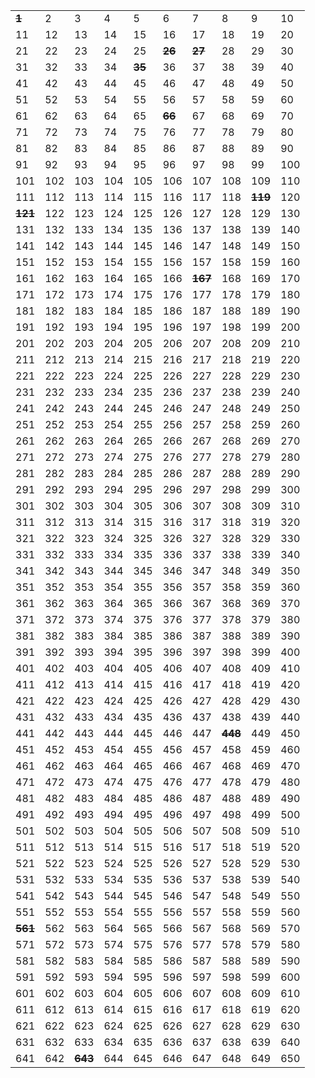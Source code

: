 |     |     |     |     |     |     |     |     |     |     |
| --- | --- | --- | --- | --- | --- | --- | --- | --- | --- |
|~~**1**~~    |2    |3    |4    |5    |6    |7    |8    |9    |10    |
|11    |12    |13    |14    |15    |16    |17    |18    |19    |20    |
|21    |22    |23    |24    |25    |~~**26**~~    |~~**27**~~    |28    |29    |30    |
|31    |32    |33    |34    |~~**35**~~    |36    |37    |38    |39    |40    |
|41    |42    |43    |44    |45    |46    |47    |48    |49    |50    |
|51    |52    |53    |54    |55    |56    |57    |58    |59    |60    |
|61    |62    |63    |64    |65    |~~**66**~~    |67    |68    |69    |70    |
|71    |72    |73    |74    |75    |76    |77    |78    |79    |80    |
|81    |82    |83    |84    |85    |86    |87    |88    |89    |90    |
|91    |92    |93    |94    |95    |96    |97    |98    |99    |100    |
|101    |102    |103    |104    |105    |106    |107    |108    |109    |110    |
|111    |112    |113    |114    |115    |116    |117    |118    |~~**119**~~    |120    |
|~~**121**~~    |122    |123    |124    |125    |126    |127    |128    |129    |130    |
|131    |132    |133    |134    |135    |136    |137    |138    |139    |140    |
|141    |142    |143    |144    |145    |146    |147    |148    |149    |150    |
|151    |152    |153    |154    |155    |156    |157    |158    |159    |160    |
|161    |162    |163    |164    |165    |166    |~~**167**~~    |168    |169    |170    |
|171    |172    |173    |174    |175    |176    |177    |178    |179    |180    |
|181    |182    |183    |184    |185    |186    |187    |188    |189    |190    |
|191    |192    |193    |194    |195    |196    |197    |198    |199    |200    |
|201    |202    |203    |204    |205    |206    |207    |208    |209    |210    |
|211    |212    |213    |214    |215    |216    |217    |218    |219    |220    |
|221    |222    |223    |224    |225    |226    |227    |228    |229    |230    |
|231    |232    |233    |234    |235    |236    |237    |238    |239    |240    |
|241    |242    |243    |244    |245    |246    |247    |248    |249    |250    |
|251    |252    |253    |254    |255    |256    |257    |258    |259    |260    |
|261    |262    |263    |264    |265    |266    |267    |268    |269    |270    |
|271    |272    |273    |274    |275    |276    |277    |278    |279    |280    |
|281    |282    |283    |284    |285    |286    |287    |288    |289    |290    |
|291    |292    |293    |294    |295    |296    |297    |298    |299    |300    |
|301    |302    |303    |304    |305    |306    |307    |308    |309    |310    |
|311    |312    |313    |314    |315    |316    |317    |318    |319    |320    |
|321    |322    |323    |324    |325    |326    |327    |328    |329    |330    |
|331    |332    |333    |334    |335    |336    |337    |338    |339    |340    |
|341    |342    |343    |344    |345    |346    |347    |348    |349    |350    |
|351    |352    |353    |354    |355    |356    |357    |358    |359    |360    |
|361    |362    |363    |364    |365    |366    |367    |368    |369    |370    |
|371    |372    |373    |374    |375    |376    |377    |378    |379    |380    |
|381    |382    |383    |384    |385    |386    |387    |388    |389    |390    |
|391    |392    |393    |394    |395    |396    |397    |398    |399    |400    |
|401    |402    |403    |404    |405    |406    |407    |408    |409    |410    |
|411    |412    |413    |414    |415    |416    |417    |418    |419    |420    |
|421    |422    |423    |424    |425    |426    |427    |428    |429    |430    |
|431    |432    |433    |434    |435    |436    |437    |438    |439    |440    |
|441    |442    |443    |444    |445    |446    |447    |~~**448**~~    |449    |450    |
|451    |452    |453    |454    |455    |456    |457    |458    |459    |460    |
|461    |462    |463    |464    |465    |466    |467    |468    |469    |470    |
|471    |472    |473    |474    |475    |476    |477    |478    |479    |480    |
|481    |482    |483    |484    |485    |486    |487    |488    |489    |490    |
|491    |492    |493    |494    |495    |496    |497    |498    |499    |500    |
|501    |502    |503    |504    |505    |506    |507    |508    |509    |510    |
|511    |512    |513    |514    |515    |516    |517    |518    |519    |520    |
|521    |522    |523    |524    |525    |526    |527    |528    |529    |530    |
|531    |532    |533    |534    |535    |536    |537    |538    |539    |540    |
|541    |542    |543    |544    |545    |546    |547    |548    |549    |550    |
|551    |552    |553    |554    |555    |556    |557    |558    |559    |560    |
|~~**561**~~    |562    |563    |564    |565    |566    |567    |568    |569    |570    |
|571    |572    |573    |574    |575    |576    |577    |578    |579    |580    |
|581    |582    |583    |584    |585    |586    |587    |588    |589    |590    |
|591    |592    |593    |594    |595    |596    |597    |598    |599    |600    |
|601    |602    |603    |604    |605    |606    |607    |608    |609    |610    |
|611    |612    |613    |614    |615    |616    |617    |618    |619    |620    |
|621    |622    |623    |624    |625    |626    |627    |628    |629    |630    |
|631    |632    |633    |634    |635    |636    |637    |638    |639    |640    |
|641    |642    |~~**643**~~    |644    |645    |646    |647    |648    |649    |650    |
